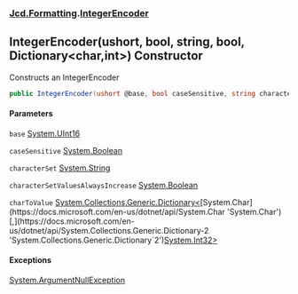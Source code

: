 ### [Jcd.Formatting](Jcd.Formatting.md 'Jcd.Formatting').[IntegerEncoder](Jcd.Formatting.IntegerEncoder.md 'Jcd.Formatting.IntegerEncoder')

## IntegerEncoder(ushort, bool, string, bool, Dictionary<char,int>) Constructor

Constructs an IntegerEncoder

```csharp
public IntegerEncoder(ushort @base, bool caseSensitive, string characterSet, bool characterSetValuesAlwaysIncrease, System.Collections.Generic.Dictionary<char,int> charToValue);
```
#### Parameters

<a name='Jcd.Formatting.IntegerEncoder.IntegerEncoder(ushort,bool,string,bool,System.Collections.Generic.Dictionary_char,int_).base'></a>

`base` [System.UInt16](https://docs.microsoft.com/en-us/dotnet/api/System.UInt16 'System.UInt16')

<a name='Jcd.Formatting.IntegerEncoder.IntegerEncoder(ushort,bool,string,bool,System.Collections.Generic.Dictionary_char,int_).caseSensitive'></a>

`caseSensitive` [System.Boolean](https://docs.microsoft.com/en-us/dotnet/api/System.Boolean 'System.Boolean')

<a name='Jcd.Formatting.IntegerEncoder.IntegerEncoder(ushort,bool,string,bool,System.Collections.Generic.Dictionary_char,int_).characterSet'></a>

`characterSet` [System.String](https://docs.microsoft.com/en-us/dotnet/api/System.String 'System.String')

<a name='Jcd.Formatting.IntegerEncoder.IntegerEncoder(ushort,bool,string,bool,System.Collections.Generic.Dictionary_char,int_).characterSetValuesAlwaysIncrease'></a>

`characterSetValuesAlwaysIncrease` [System.Boolean](https://docs.microsoft.com/en-us/dotnet/api/System.Boolean 'System.Boolean')

<a name='Jcd.Formatting.IntegerEncoder.IntegerEncoder(ushort,bool,string,bool,System.Collections.Generic.Dictionary_char,int_).charToValue'></a>

`charToValue` [System.Collections.Generic.Dictionary&lt;](https://docs.microsoft.com/en-us/dotnet/api/System.Collections.Generic.Dictionary-2 'System.Collections.Generic.Dictionary`2')[System.Char](https://docs.microsoft.com/en-us/dotnet/api/System.Char 'System.Char')[,](https://docs.microsoft.com/en-us/dotnet/api/System.Collections.Generic.Dictionary-2 'System.Collections.Generic.Dictionary`2')[System.Int32](https://docs.microsoft.com/en-us/dotnet/api/System.Int32 'System.Int32')[&gt;](https://docs.microsoft.com/en-us/dotnet/api/System.Collections.Generic.Dictionary-2 'System.Collections.Generic.Dictionary`2')

#### Exceptions

[System.ArgumentNullException](https://docs.microsoft.com/en-us/dotnet/api/System.ArgumentNullException 'System.ArgumentNullException')